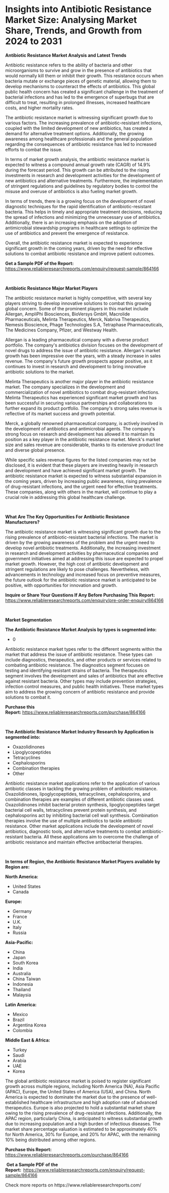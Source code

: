 <p><h1>Insights into Antibiotic Resistance Market Size: Analysing Market Share, Trends, and Growth from 2024 to 2031</h1></p><p><strong>Antibiotic Resistance Market Analysis and Latest Trends</strong></p>
<p><p>Antibiotic resistance refers to the ability of bacteria and other microorganisms to survive and grow in the presence of antibiotics that would normally kill them or inhibit their growth. This resistance occurs when bacteria mutate or exchange pieces of genetic material, allowing them to develop mechanisms to counteract the effects of antibiotics. This global public health concern has created a significant challenge in the treatment of bacterial infections and has led to the emergence of superbugs that are difficult to treat, resulting in prolonged illnesses, increased healthcare costs, and higher mortality rates.</p><p>The antibiotic resistance market is witnessing significant growth due to various factors. The increasing prevalence of antibiotic-resistant infections, coupled with the limited development of new antibiotics, has created a demand for alternative treatment options. Additionally, the growing awareness among healthcare professionals and the general population regarding the consequences of antibiotic resistance has led to increased efforts to combat the issue.</p><p>In terms of market growth analysis, the antibiotic resistance market is expected to witness a compound annual growth rate (CAGR) of 14.9% during the forecast period. This growth can be attributed to the rising investments in research and development activities for the development of new antibiotics and alternative treatments. Furthermore, the implementation of stringent regulations and guidelines by regulatory bodies to control the misuse and overuse of antibiotics is also fueling market growth.</p><p>In terms of trends, there is a growing focus on the development of novel diagnostic techniques for the rapid identification of antibiotic-resistant bacteria. This helps in timely and appropriate treatment decisions, reducing the spread of infections and minimizing the unnecessary use of antibiotics. Additionally, there is an increasing emphasis on the adoption of antimicrobial stewardship programs in healthcare settings to optimize the use of antibiotics and prevent the emergence of resistance.</p><p>Overall, the antibiotic resistance market is expected to experience significant growth in the coming years, driven by the need for effective solutions to combat antibiotic resistance and improve patient outcomes.</p></p>
<p><strong>Get a Sample PDF of the Report:&nbsp;</strong> <a href="https://www.reliableresearchreports.com/enquiry/request-sample/864166">https://www.reliableresearchreports.com/enquiry/request-sample/864166</a></p>
<p>&nbsp;</p>
<p><strong>Antibiotic Resistance Major Market Players</strong></p>
<p><p>The antibiotic resistance market is highly competitive, with several key players striving to develop innovative solutions to combat this growing global concern. Some of the prominent players in this market include Allergan, AmpliPhi Biosciences, BioVersys GmbH, Macrolide Pharmaceuticals, Melinta Therapeutics, Merck, Nabriva Therapeutics, Nemesis Bioscience, Phage Technologies S.A, Tetraphase Pharmaceuticals, The Medicines Company, Pfizer, and Westway Health.</p><p>Allergan is a leading pharmaceutical company with a diverse product portfolio. The company's antibiotics division focuses on the development of novel drugs to address the issue of antibiotic resistance. Allergan's market growth has been impressive over the years, with a steady increase in sales revenue. The company's future growth prospects appear positive, as it continues to invest in research and development to bring innovative antibiotic solutions to the market.</p><p>Melinta Therapeutics is another major player in the antibiotic resistance market. The company specializes in the development and commercialization of novel antibiotics to combat drug-resistant infections. Melinta Therapeutics has experienced significant market growth and has been successful in securing various partnerships and collaborations to further expand its product portfolio. The company's strong sales revenue is reflective of its market success and growth potential.</p><p>Merck, a globally renowned pharmaceutical company, is actively involved in the development of antibiotics and antimicrobial agents. The company's strong focus on research and development has allowed it to maintain its position as a key player in the antibiotic resistance market. Merck's market size and sales revenue are considerable, thanks to its extensive product line and diverse global presence.</p><p>While specific sales revenue figures for the listed companies may not be disclosed, it is evident that these players are investing heavily in research and development and have achieved significant market growth. The antibiotic resistance market is expected to witness substantial expansion in the coming years, driven by increasing public awareness, rising prevalence of drug-resistant infections, and the urgent need for effective treatments. These companies, along with others in the market, will continue to play a crucial role in addressing this global healthcare challenge.</p></p>
<p>&nbsp;</p>
<p><strong>What Are The Key Opportunities For Antibiotic Resistance Manufacturers?</strong></p>
<p><p>The antibiotic resistance market is witnessing significant growth due to the rising prevalence of antibiotic-resistant bacterial infections. The market is driven by the growing awareness of the problem and the urgent need to develop novel antibiotic treatments. Additionally, the increasing investment in research and development activities by pharmaceutical companies and government initiatives aimed at addressing this issue are expected to propel market growth. However, the high cost of antibiotic development and stringent regulations are likely to pose challenges. Nevertheless, with advancements in technology and increased focus on preventive measures, the future outlook for the antibiotic resistance market is anticipated to be positive, with opportunities for innovation and growth.</p></p>
<p><strong>Inquire or Share Your Questions If Any Before Purchasing This Report:</strong> <a href="https://www.reliableresearchreports.com/enquiry/pre-order-enquiry/864166">https://www.reliableresearchreports.com/enquiry/pre-order-enquiry/864166</a></p>
<p>&nbsp;</p>
<p><strong>Market Segmentation</strong></p>
<p><strong>The Antibiotic Resistance Market Analysis by types is segmented into:</strong></p>
<p><ul><li>0</li></ul></p>
<p><p>Antibiotic resistance market types refer to the different segments within the market that address the issue of antibiotic resistance. These types can include diagnostics, therapeutics, and other products or services related to combating antibiotic resistance. The diagnostics segment focuses on testing and identifying resistant strains of bacteria. The therapeutics segment involves the development and sales of antibiotics that are effective against resistant bacteria. Other types may include prevention strategies, infection control measures, and public health initiatives. These market types aim to address the growing concern of antibiotic resistance and provide solutions to combat it.</p></p>
<p><strong>Purchase this Report:&nbsp;</strong><a href="https://www.reliableresearchreports.com/purchase/864166">https://www.reliableresearchreports.com/purchase/864166</a></p>
<p>&nbsp;</p>
<p><strong>The Antibiotic Resistance Market Industry Research by Application is segmented into:</strong></p>
<p><ul><li>Oxazolidinones</li><li>Lipoglycopeptides</li><li>Tetracyclines</li><li>Cephalosporins</li><li>Combination therapies</li><li>Other</li></ul></p>
<p><p>Antibiotic resistance market applications refer to the application of various antibiotic classes in tackling the growing problem of antibiotic resistance. Oxazolidinones, lipoglycopeptides, tetracyclines, cephalosporins, and combination therapies are examples of different antibiotic classes used. Oxazolidinones inhibit bacterial protein synthesis, lipoglycopeptides target bacterial cell walls, tetracyclines prevent protein synthesis, and cephalosporins act by inhibiting bacterial cell wall synthesis. Combination therapies involve the use of multiple antibiotics to tackle antibiotic resistance. Other market applications include the development of novel antibiotics, diagnostic tools, and alternative treatments to combat antibiotic-resistant bacteria. All these applications aim to overcome the challenge of antibiotic resistance and maintain effective antibacterial therapies.</p></p>
<p>&nbsp;</p>
<p><strong>In terms of Region, the Antibiotic Resistance Market Players available by Region are:</strong></p>
<p>
    <p> <strong> North America: </strong>
        <ul>
            <li>United States</li>
            <li>Canada</li>
        </ul>
        </p> 
    <p> <strong> Europe: </strong>
        <ul>
            <li>Germany</li>
            <li>France</li>
            <li>U.K.</li>
            <li>Italy</li>
            <li>Russia</li>
        </ul>
        </p> 
    <p> <strong> Asia-Pacific: </strong>
        <ul>
            <li>China</li>
            <li>Japan</li>
            <li>South Korea</li>
            <li>India</li>
            <li>Australia</li>
            <li>China Taiwan</li>
            <li>Indonesia</li>
            <li>Thailand</li>
            <li>Malaysia</li>
        </ul>
        </p> 
    <p> <strong> Latin America: </strong>
        <ul>
            <li>Mexico</li>
            <li>Brazil</li>
            <li>Argentina Korea</li>
            <li>Colombia</li>
        </ul>
        </p> 
    <p> <strong> Middle East & Africa: </strong>
        <ul>
            <li>Turkey</li>
            <li>Saudi</li>
            <li>Arabia</li>
            <li>UAE</li>
            <li>Korea</li>
        </ul>
    </p>
    </p>
<p><p>The global antibiotic resistance market is poised to register significant growth across multiple regions, including North America (NA), Asia Pacific (APAC), Europe, the United States of America (USA), and China. North America is expected to dominate the market due to the presence of well-established healthcare infrastructure and high adoption rate of advanced therapeutics. Europe is also projected to hold a substantial market share owing to the rising prevalence of drug-resistant infections. Additionally, the APAC region, particularly China, is anticipated to witness substantial growth due to increasing population and a high burden of infectious diseases. The market share percentage valuation is estimated to be approximately 40% for North America, 30% for Europe, and 20% for APAC, with the remaining 10% being distributed among other regions.</p></p>
<p><strong>Purchase this Report: </strong><a href="https://www.reliableresearchreports.com/purchase/864166">https://www.reliableresearchreports.com/purchase/864166</a></p>
<p>&nbsp;<strong>Get a Sample PDF of the Report:&nbsp;&nbsp;</strong><a href="https://www.reliableresearchreports.com/enquiry/request-sample/864166">https://www.reliableresearchreports.com/enquiry/request-sample/864166</a></p>
<p><strong></strong></p>
<p>Check more reports on https://www.reliableresearchreports.com/</p>